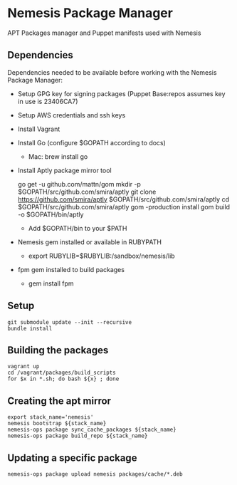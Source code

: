# Nemesis Package Manager
APT Packages manager and Puppet manifests used with Nemesis


## Dependencies
Dependencies needed to be available before working with the Nemesis Package Manager:

  * Setup GPG key for signing packages (Puppet Base:repos assumes key in use is 23406CA7)
  * Setup AWS credentials and ssh keys
  * Install Vagrant
  * Install Go (configure $GOPATH according to docs)
    * Mac: brew install go
  * Install Aptly package mirror tool

      go get -u github.com/mattn/gom
      mkdir -p $GOPATH/src/github.com/smira/aptly
      git clone https://github.com/smira/aptly $GOPATH/src/github.com/smira/aptly
      cd $GOPATH/src/github.com/smira/aptly
      gom -production install
      gom build -o $GOPATH/bin/aptly

    * Add $GOPATH/bin to your $PATH
  * Nemesis gem installed or available in RUBYPATH
    *  export RUBYLIB=$RUBYLIB:/sandbox/nemesis/lib
  * fpm gem installed to build packages
    * gem install fpm

## Setup

    git submodule update --init --recursive
    bundle install


## Building the packages

    vagrant up
    cd /vagrant/packages/build_scripts
    for $x in *.sh; do bash ${x} ; done


## Creating the apt mirror

    export stack_name='nemesis'
    nemesis bootstrap ${stack_name}
    nemesis-ops package sync_cache_packages ${stack_name}
    nemesis-ops package build_repo ${stack_name}


## Updating a specific package

    nemesis-ops package upload nemesis packages/cache/*.deb

